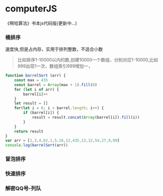 # computerJS

《啊哈算法》书本js代码版(更新中...)

### 桶排序

速度快,但是占内存，实用于排列整数，不适合小数
> 比如排序1-10000以内的数,创建10000一个数组，分别对应1-10000,比如999出现1一次，数组索引999增加一，

```javascript
function barrelSort (arr) {
    const max = 435
    const barrel = Array(max + 1).fill(0)
    for (let i of arr) {
        barrel[i]++
    }
    let result = []
    for(let i = 0; i < barrel.length; i++) {
        if (barrel[i]) {
            result = result.concat(Array(barrel[i]).fill(i))
        }
    }
    return result
}
var arr = [1,3,4,62,1,5,16,12,435,13,12,54,27,9,99]
console.log(barrelSort(arr))
```

### 冒泡排序

### 快速排序

### 解密QQ号-列队
